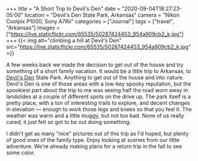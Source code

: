 +++
title = "A Short Trip to Devil's Den"
date = "2020-09-04T18:27:23-05:00"
location = "Devil's Den State Park, Arkansas"
camera = "Nikon Coolpix P1000, Sony A7Rii"
categories = ["Journal"]
tags = ["travel", "Arkansas"]
images = ["https://live.staticflickr.com/65535/50287424453_954a909cb2_k.jpg"]
+++
{{< img alt="climbing a hill at Devil's Den" src="https://live.staticflickr.com/65535/50287424453_954a909cb2_k.jpg" >}}
<!--more-->
A few weeks back we made the decision to get out of the house and try something of a short family vacation. It would be a little trip to Arkansas, to [Devil's Den](https://www.amazon.com/Incident-Devils-story-Terry-Lovelace/dp/0692072012) State Park. Anything to get out of the house and into nature. Devil's Den is one of those areas with a low-key spooky reputation, but the spookiest part about the trip to me was seeing half the road worn away in landslides at a couple of different spots on the drive up. The park itself is a pretty place, with a ton of interesting trails to explore, and decent changes in elevation — enough to work those legs and knees so that you feel it. The weather was warm and a little muggy, but not too bad. None of us really cared; it just felt so got to be out doing something. 

I didn't get as many "nice" pictures out of this trip as I'd hoped, but plenty of good ones of the family type. Enjoy looking at scenes from our little adventure. We're already making plans for a return trip in the fall to see some color.

<div id="gallery">
		<img alt="" src="https://live.staticflickr.com/65535/50287436678_2f8bd9bb0a.jpg"
			data-image="https://live.staticflickr.com/65535/50287436678_56842bf516_k.jpg">
		<img alt="" src="https://live.staticflickr.com/65535/50287424453_17bb4caf86.jpg"
			data-image="https://live.staticflickr.com/65535/50287424453_954a909cb2_k.jpg">
		<img alt="" src="https://live.staticflickr.com/65535/50287424943_ce288463df.jpg"
			data-image="https://live.staticflickr.com/65535/50287424943_e515604266_k.jpg">
		<img alt="" src="https://live.staticflickr.com/65535/50288247852_01b3dfc93f.jpg"
			data-image="https://live.staticflickr.com/65535/50288247852_41d75d4ca4_k.jpg">
		<img alt="" src="https://live.staticflickr.com/65535/50287420893_5c436d2513.jpg"
			data-image = "https://live.staticflickr.com/65535/50287420893_0de6ae64e5_o.jpg">
		<img alt="" src="https://live.staticflickr.com/65535/50287427888_9bb2177862.jpg"
			data-image="https://live.staticflickr.com/65535/50287427888_fb0467dc3c_k.jpg">
		<img alt="" src="https://live.staticflickr.com/65535/50288247417_d0ca5fce88.jpg"
			data-image = "https://live.staticflickr.com/65535/50288247417_6192c746a6_o.jpg">
		<img alt="" src="https://live.staticflickr.com/65535/50287420753_065a0a51cf.jpg"
			data-image = "https://live.staticflickr.com/65535/50287420753_ebe8a1835f_o.jpg">
		<img alt="" src="https://live.staticflickr.com/65535/50288255842_c7c8954992.jpg"
			data-image="https://live.staticflickr.com/65535/50288255842_317e53d3dd_k.jpg">
		<img alt="" src="https://live.staticflickr.com/65535/50288268547_37beff44ac.jpg"
			data-image="https://live.staticflickr.com/65535/50288268547_0a86c66fd9_k.jpg">
		<img alt="" src="https://live.staticflickr.com/65535/50288259567_de107a1d64.jpg"
			data-image="https://live.staticflickr.com/65535/50288259567_227025a05a_k.jpg">
		<img alt="" src="https://live.staticflickr.com/65535/50288249842_cd7199d0f1.jpg"
			data-image="https://live.staticflickr.com/65535/50288249842_1b2e4d50cb_k.jpg">
		<img alt="" src="https://live.staticflickr.com/65535/50288095091_b2c8235eb5.jpg"
			data-image = "https://live.staticflickr.com/65535/50288095091_6fea47d79e_o.jpg">
		<img alt="" src="https://live.staticflickr.com/65535/50288260147_963e029d25.jpg"
			data-image="https://live.staticflickr.com/65535/50288260147_d6019f1dee_k.jpg">
		<img alt="" src="https://live.staticflickr.com/65535/50288252997_6e08a35f84.jpg"
			data-image="https://live.staticflickr.com/65535/50288252997_38b7d1a87f_k.jpg">
		<img alt="" src="https://live.staticflickr.com/65535/50288116831_74839ef804.jpg"
			data-image="https://live.staticflickr.com/65535/50288116831_f6d6a761e0_k.jpg">
		<img alt="" src="https://live.staticflickr.com/65535/50287420433_00d71c6f5b.jpg"
			data-image = "https://live.staticflickr.com/65535/50287420433_f887b00413_o.jpg">
		<img alt="" src="https://live.staticflickr.com/65535/50287420358_19f36faeb8.jpg"
			data-image="https://live.staticflickr.com/65535/50287420358_b260a4143d_k.jpg">
		<img alt="" src="https://live.staticflickr.com/65535/50287441078_320b7c415e.jpg"
			data-image="https://live.staticflickr.com/65535/50287441078_7c37a4ed59_k.jpg">
		<img alt="" src="https://live.staticflickr.com/65535/50288269072_a915c3fa9a.jpg"
			data-image="https://live.staticflickr.com/65535/50288269072_db90f459c4_k.jpg">
		<img alt="" src="https://live.staticflickr.com/65535/50288097666_08426552e3.jpg"
			data-image="https://live.staticflickr.com/65535/50288097666_a693d26070_k.jpg">
		<img alt="" src="https://live.staticflickr.com/65535/50288096326_3d99cc715f.jpg"
			data-image="https://live.staticflickr.com/65535/50288096326_62ec6d5e2e_k.jpg">
		<img alt="" src="https://live.staticflickr.com/65535/50288097096_7eeb43882a.jpg"
			data-image = "https://live.staticflickr.com/65535/50288097096_5a6c6c6b2f_o.jpg">
		<img alt="" src="https://live.staticflickr.com/65535/50287430913_382fa5672a.jpg"
			data-image="https://live.staticflickr.com/65535/50287430913_bd696afcc9_k.jpg">
		<img alt="" src="https://live.staticflickr.com/65535/50288095206_3c5412ce90.jpg"
			data-image = "https://live.staticflickr.com/65535/50288095206_8d33daae53_o.jpg">
		<img alt="" src="https://live.staticflickr.com/65535/50288096946_44cea01cd7.jpg"
			data-image="https://live.staticflickr.com/65535/50288096946_cb5fc20b93_k.jpg">
		<img alt="" src="https://live.staticflickr.com/65535/50288094746_f31f1d47c5.jpg"
			data-image = "https://live.staticflickr.com/65535/50288094746_4aa45ca43b_o.jpg">
		<img alt="" src="https://live.staticflickr.com/65535/50288095036_7184d7215c.jpg"
			data-image = "https://live.staticflickr.com/65535/50288095036_f79e72e1f6_o.jpg">
		<img alt="" src="https://live.staticflickr.com/65535/50288246877_078dc223ca.jpg"
			data-image = "https://live.staticflickr.com/65535/50288246877_f6b876a562_o.jpg">
		<img alt="" src="https://live.staticflickr.com/65535/50287420958_b39f0557d5.jpg"
			data-image = "https://live.staticflickr.com/65535/50287420958_199fb2e149_o.jpg">
</div>
